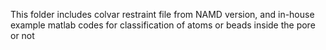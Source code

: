This folder includes colvar restraint file from NAMD version, and in-house example matlab codes for classification of atoms or beads inside the pore or not
